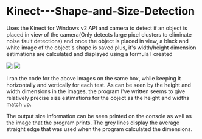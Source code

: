 # Kinect---Shape-and-Size-Detection
Uses the Kinect for Windows v2 API and camera to detect if an object is placed in view of the camera(Only detects large pixel clusters to eliminate noise fault detections) and once the object is placed in view, a black and white image of the object's shape is saved plus, it's width/height dimension estimations are calculated and displayed using a formula I created 



<img src = "https://cloud.githubusercontent.com/assets/14356838/18961113/dfd2ecae-8639-11e6-938a-50c44879a395.png">

<img src = "https://cloud.githubusercontent.com/assets/14356838/18961112/dfd300d6-8639-11e6-9556-862d5e4c8c0e.png">

I ran the code for the above images on the same box, while keeping it horizontally and vertically for each test.
As can be seen by the height and width dimensions in the images, the program I've written seems to give relatively
precise size estimations for the object as the height and widths match up.

The output size information can be seen printed on the console as well as the image that the program prints.
The grey lines display the average straight edge that was used when the program calculated the dimensions.
